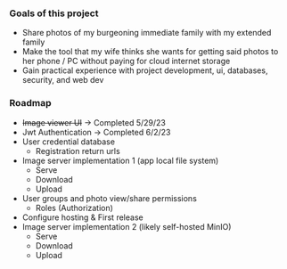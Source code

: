 ### Goals of this project
* Share photos of my burgeoning immediate family with my extended family
* Make the tool that my wife thinks she wants for getting said photos to her phone / PC without paying for cloud internet storage
* Gain practical experience with project development, ui, databases, security, and web dev


### Roadmap
* ~~Image viewer UI~~ &rarr; Completed 5/29/23
* Jwt Authentication &rarr; Completed 6/2/23
* User credential database
  * Registration return urls
* Image server implementation 1 (app local file system)
  * Serve
  * Download
  * Upload
* User groups and photo view/share permissions
  * Roles (Authorization)
* Configure hosting & First release
* Image server implementation 2 (likely self-hosted MinIO)
    * Serve
    * Download
    * Upload
